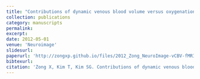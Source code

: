 ```yaml
---
title: "Contributions of dynamic venous blood volume versus oxygenation level changes to BOLD fMRI"
collection: publications
category: manuscripts
permalink:
excerpt:
date: 2012-05-01
venue: 'Neuroimage'
slidesurl:
paperurl: 'http://zongxp.github.io/files/2012_Zong_NeuroImage-vCBV-fMRI.pdf'
bibtexurl:
citation: 'Zong X, Kim T, Kim SG. Contributions of dynamic venous blood volume versus oxygenation level changes to BOLD fMRI. Neuroimage. 2012 May 1;60(4):2238-46. doi: 10.1016/j.neuroimage.2012.02.052. Epub 2012 Feb 28. PMID: 22401759; PMCID: PMC3339492.'
---
```

